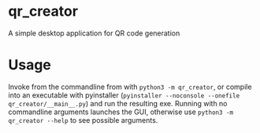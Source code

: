 # qr_creator
A simple desktop application for QR code generation

# Usage
Invoke from the commandline from with `python3 -m qr_creator`, or compile into an executable with pyinstaller (`pyinstaller --noconsole --onefile qr_creator/__main__.py`) and run the resulting exe. Running with no commandline arguments launches the GUI, otherwise use `python3 -m qr_creator --help` to see possible arguments.
